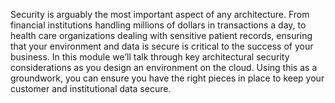 Security is arguably the most important aspect of any architecture. From financial institutions handling millions of dollars in transactions a day, to  health care organizations dealing with sensitive patient records, ensuring that your environment and data is secure is critical to the success of your business. In this module we’ll talk through key architectural security considerations as you design an environment on the cloud. Using this as a groundwork, you can ensure you have the right pieces in place to keep your customer and institutional data secure.